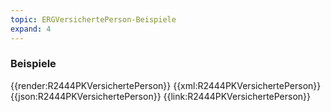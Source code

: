 ```yaml
---
topic: ERGVersichertePerson-Beispiele
expand: 4
---
```

### Beispiele


<tabs>
    <tab title="Übersicht">      
        {{render:R2444PKVersichertePerson}}
    </tab>
    <tab title="XML">      
        {{xml:R2444PKVersichertePerson}}
    </tab>
    <tab title="JSON">
        {{json:R2444PKVersichertePerson}}
    </tab>
    <tab title="Link">
        {{link:R2444PKVersichertePerson}}
    </tab>
</tabs>
